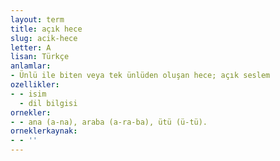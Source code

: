 ```yaml
---
layout: term
title: açık hece
slug: acik-hece
letter: A
lisan: Türkçe
anlamlar:
- Ünlü ile biten veya tek ünlüden oluşan hece; açık seslem
ozellikler:
- - isim
  - dil bilgisi
ornekler:
- - ana (a-na), araba (a-ra-ba), ütü (ü-tü).
orneklerkaynak:
- - ''
---
```


